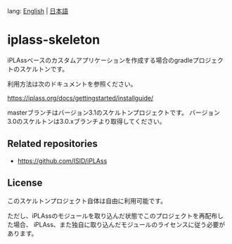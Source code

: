lang: [English](./README-EN.md) | [日本語](./README.md)

# iplass-skeleton

iPLAssベースのカスタムアプリケーションを作成する場合のgradleプロジェクトのスケルトンです。

利用方法は次のドキュメントを参照ください。

https://iplass.org/docs/gettingstarted/installguide/

masterブランチはバージョン3.1のスケルトンプロジェクトです。
バージョン3.0のスケルトンは3.0.xブランチより取得してください。

## Related repositories

* <https://github.com/ISID/iPLAss>

## License

このスケルトンプロジェクト自体は自由に利用可能です。

ただし、iPLAssのモジュールを取り込んだ状態でこのプロジェクトを再配布した場合、
iPLAss、また独自に取り込んだモジュールのライセンスに従う必要があります。
